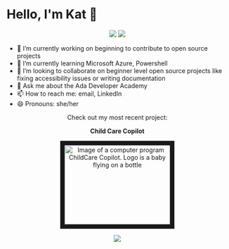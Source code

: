 <h1> Hello, I'm Kat 👋</h1>

<p align="center">
<!-- <a target="_blank" href="https://thomasgeorgethomas.com/"><img src="https://img.shields.io/badge/-WEB-FF4088?style=for-the-badge&logo=Hugo&logoColor=white"></img></a> -->
<a target="_blank" href="https://www.linkedin.com/in/kat-munson"><img src="https://img.shields.io/badge/-LinkedIn-0077B5?style=for-the-badge&logo=Linkedin&logoColor=white"></img></a>
<a target="_blank" href="mailto:kmunson13@gmail.com"><img src="https://img.shields.io/badge/-Gmail-D14836?style=for-the-badge&logo=Gmail&logoColor=white"></img></a>
</p>

<ul>
  <li>🔭 I’m currently working on beginning to contribute to open source projects</li>
  <li> 🌱 I’m currently learning Microsoft Azure, Powershell</li>
  <li>👯 I’m looking to collaborate on beginner level open source projects like fixing accessibility issues or writing documentation</li>
  <li>💬 Ask me about the Ada Developer Academy</li>
  <li>📫 How to reach me: email, LinkedIn</li>
  <li>😄 Pronouns: she/her </li>
</ul>

<p align="center">
Check out my most recent project:
</p>
<p align="center">
<strong>Child Care Copilot</strong>
</p>

<div align="center">
<a href="http://www.youtube.com/watch?feature=player_embedded&v=WgzFrc5MAUs" target="_blank">
<img src="http://img.youtube.com/vi/WgzFrc5MAUs/0.jpg" 
alt="Image of a computer program ChildCare Copilot. Logo is a baby flying on a bottle" width="240" height="180" border="10" />
</a>
</div>


<p align="center">
  <a href="https://skillicons.dev">
    <img src="https://skillicons.dev/icons?i=git,docker,azure,bash,bootstrap,css,d3,express,flask,firebase,html,java,js,linux,mongodb,netlify, nodejs,postgres,postman,powershell,py,react,selenium,vscode,webpack&perline=10" />
  </a>
</p>

<!--
**thekatsmeowkode/thekatsmeowkode** is a ✨ _special_ ✨ repository because its `README.md` (this file) appears on your GitHub profile.

Here are some ideas to get you started:

- 🔭 I’m currently working on ...
- 🌱 I’m currently learning ...
- 👯 I’m looking to collaborate on ...
- 🤔 I’m looking for help with ...
- 💬 Ask me about ...
- 📫 How to reach me: ...
- 😄 Pronouns: ...
- ⚡ Fun fact: ...
-->

<!--START_SECTION:badges-->
<!--END_SECTION:badges-->

